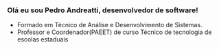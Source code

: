 ### Olá eu sou Pedro Andreatti, desenvolvedor de software!

- Formado em Técnico de Análise e Desenvolvimento de Sistemas.
- Professor e Coordenador(PAEET) de curso Técnico de tecnologia de escolas estaduais
